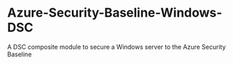 # Azure-Security-Baseline-Windows-DSC
A DSC composite module to secure a Windows server to the Azure Security Baseline
